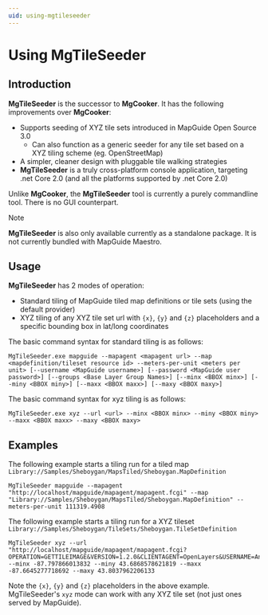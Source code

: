 ```yaml
---
uid: using-mgtileseeder
---
```


# Using MgTileSeeder

## Introduction

**MgTileSeeder** is the successor to **MgCooker**. It has the following improvements over **MgCooker**:

 * Supports seeding of XYZ tile sets introduced in MapGuide Open Source 3.0
   * Can also function as a generic seeder for any tile set based on a XYZ tiling scheme (eg. OpenStreetMap)
 * A simpler, cleaner design with pluggable tile walking strategies
 * **MgTileSeeder** is a truly cross-platform console application, targeting .net Core 2.0 (and all the platforms supported by .net Core 2.0)

Unlike **MgCooker**, the **MgTileSeeder** tool is currently a purely commandline tool. There is no GUI counterpart.

> [!NOTE]
> **MgTileSeeder** is also only available currently as a standalone package. It is not currently bundled with MapGuide Maestro.

## Usage

**MgTileSeeder** has 2 modes of operation:

 * Standard tiling of MapGuide tiled map definitions or tile sets (using the default provider)
 * XYZ tiling of any XYZ tile set url with `{x}`, `{y}` and `{z}` placeholders and a specific bounding box in lat/long coordinates

The basic command syntax for standard tiling is as follows:

    MgTileSeeder.exe mapguide --mapagent <mapagent url> --map <mapdefinition/tileset resource id> --meters-per-unit <meters per unit> [--username <MapGuide username>] [--password <MapGuide user password>] [--groups <Base Layer Group Names>] [--minx <BBOX minx>] [--miny <BBOX miny>] [--maxx <BBOX maxx>] [--maxy <BBOX maxy>]

The basic command syntax for xyz tiling is as follows:

    MgTileSeeder.exe xyz --url <url> --minx <BBOX minx> --miny <BBOX miny> --maxx <BBOX maxx> --maxy <BBOX maxy>

## Examples

The following example starts a tiling run for a tiled map `Library://Samples/Sheboygan/MapsTiled/Sheboygan.MapDefinition`

    MgTileSeeder mapguide --mapagent "http://localhost/mapguide/mapagent/mapagent.fcgi" --map "Library://Samples/Sheboygan/MapsTiled/Sheboygan.MapDefinition" --meters-per-unit 111319.4908

The following example starts a tiling run for a XYZ tileset `Library://Samples/Sheboygan/TileSets/Sheboygan.TileSetDefinition`

    MgTileSeeder xyz --url "http://localhost/mapguide/mapagent/mapagent.fcgi?OPERATION=GETTILEIMAGE&VERSION=1.2.0&CLIENTAGENT=OpenLayers&USERNAME=Anonymous&MAPDEFINITION=Library://Samples/Sheboygan/MapsTiled/Sheboygan.MapDefinition&BASEMAPLAYERGROUPNAME=Base+Layer+Group&TILECOL=${y}&TILEROW=${x}&SCALEINDEX=${z}" --minx -87.797866013832 --miny 43.6868578621819 --maxx -87.6645277718692 --maxy 43.8037962206133

Note the `{x}`, `{y}` and `{z}` placeholders in the above example. MgTileSeeder's `xyz` mode can work with any XYZ tile set (not just ones served by MapGuide).